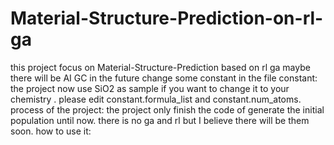 # Material-Structure-Prediction-on-rl-ga
this project focus on Material-Structure-Prediction based on rl ga maybe there will be AI GC in the future
change some constant in the file constant: 
  the project now use SiO2 as sample if you want to change it to your chemistry .
  please edit constant.formula_list and constant.num_atoms.
process of the project:
  the project only finish the code of generate the initial population until now.
  there is no ga and rl but I believe there will be them soon.
how to use it:
